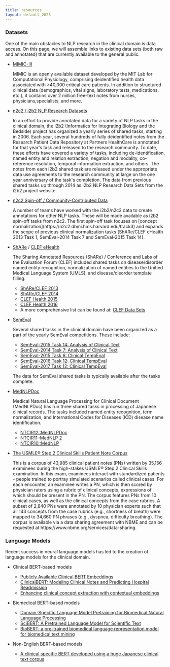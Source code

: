 ```yaml
---
title: resources
layout: default_2023
---
```


<h3 class="bg-heading">Datasets</h3>

One of the main obstacles to NLP research in the clinical domain is data access. On this page, we will assemble links to existing data sets (both raw and annotated) that are currently available to the general public.

- [MIMIC-III](https://mimic.mit.edu)
    <p>MIMIC is an openly available dataset developed by the MIT Lab for Computational Physiology, comprising deidentified health data associated with >40,000 critical care patients. In addition to structured clinical data (demographics, vital signs, laboratory tests, medications, etc.), it contains over 2 million free-text notes from nurses, physicians,specialists, and more.</p>

- [n2c2 / i2b2 NLP Research Datasets](https://www.i2b2.org/NLP/DataSets/Main.php)
    <p>In an effort to provide annotated data for a variety of NLP tasks in the clinical domain, the i2b2 (Informatics for Integrating Biology and the Bedside) project has organized a yearly series of shared tasks, starting in 2006. Each year, several hundreds of fully deidentified notes from the Research Patient Data Repository at Partners HealthCare is annotated for that year's task and released to the research community. To date, these efforts have covered a variety of tasks, including de-identification, named entity and relation extraction, negation and modality, co-reference resolution, temporal information extraction, and others. The notes from each i2b2 shared task are released under the appropriate data use agreements to the research community at large on the one year anniversary of the task's completion. The data from previous shared tasks up through 2014 as i2b2 NLP Research Data Sets from the i2b2 project website.</p>

- [n2c2 Spin-off / Community-Contributed Data](https://www.i2b2.org/NLP/DataSets/Main.php)
    <p>A number of teams have worked with the i2b2/n2c2 data to create annotations for other NLP tasks. These will be made available as i2b2 spin-off tasks from n2c2. The first spin-off task focuses on [concept normalization](https://n2c2.dbmi.hms.harvard.edu/track3) and expands the scope of previous clinical normalization tasks (ShARe/CLEF eHealth 2013 Task 1, SemEval-2014 Task 7 and SemEval-2015 Task 14).</p>

- [ShARe](https://projectreporter.nih.gov/project_info_description.cfm?aid=7985218&icde=30371551) / [CLEF eHealth](https://sites.google.com/site/clefehealth/)
    <p>The Sharing Annotated Resources (ShARe) / Conference and Labs of the Evaluation Forum (CLEF) included shared tasks on disease/disorder named entity recognition, normalization of named entities to the Unified Medical Language System (UMLS), and disease/disorder template filling.</p>

    - [ShARe/CLEF 2013](https://sites.google.com/site/shareclefehealth/)
    - [ShARe/CLEF 2014](http://clefehealth2014.dcu.ie/task-2)
    - [CLEF Health 2015](https://sites.google.com/site/clefehealth2015/)
    - [CLEF Health 2016](https://sites.google.com/site/clefehealth2016/)
    - A more comprehensive list can be found at: [CLEF Data Sets](https://sites.google.com/site/clefehealth/datasets)

    <p></p>

- [SemEval](http://alt.qcri.org/semeval2016/)
    <p>Several shared tasks in the clinical domain have been organized as a part of the yearly SemEval competitions. These include:</p>

    - [SemEval-2015 Task 14: Analysis of Clinical Text](http://alt.qcri.org/semeval2015/task14/)
    - [SemEval-2014 Task 7: Analysis of Clinical Text](http://alt.qcri.org/semeval2014/task7/)
    - [SemEval-2015 Task 6: Clinical TempEval](http://alt.qcri.org/semeval2015/task6/)
    - [SemEval-2016 Task 12: Clinical TempEval](http://alt.qcri.org/semeval2016/task12/)
    - [SemEval-2017 Task 12: Clinical TempEval](http://alt.qcri.org/semeval2017/task12/)

    <p>The data for SemEval shared tasks is typically available after the tasks complete.</p>

- [MedNLPDoc](https://sites.google.com/site/mednlpdoc/)
    <p>Medical Natural Language Processing for Clinical Document (MedNLPDoc) has run three shared tasks in processing of Japanese clinical records. The tasks included named entity recognition, term normalization, and International Codes for Diseases (ICD) disease name identification.</p>

    - [NTCIR12::MedNLPDoc](https://sites.google.com/site/mednlpdoc/)
    - [NTCIR11::MedNLP 2](http://mednlp.jp/ntcir11/)
    - [NTCIR10::MedNLP](http://mednlp.jp/medistj-en/)

- [The USMLE&reg; Step 2 Clinical Skills Patient Note Corpus](https://aclanthology.org/2022.naacl-main.208/)
    <p>This is a corpus of 43,985 clinical patient notes (PNs) written by 35,156 examinees during the high-stakes USMLE® Step 2 Clinical Skills examination. In this exam, examinees interact with standardized patients - people trained to portray simulated scenarios called clinical cases. For each encounter, an examinee writes a PN, which is then scored by physician raters using a rubric of clinical concepts, expressions of which should be present in the PN. The corpus features PNs from 10 clinical cases, as well as the clinical concepts from the case rubrics. A subset of 2,840 PNs were annotated by 10 physician experts such that all 143 concepts from the case rubrics (e.g., shortness of breath) were mapped to 34,660 PN phrases (e.g., dyspnea, difficulty breathing). The corpus is available via a data sharing agreement with NBME and can be requested at https://www.nbme.org/services/data-sharing.</p>


<h3 class="bg-heading">Language Models</h3>

Recent success in neural language models has led to the creation of language models for the clinical domain.

- Clinical BERT-based models
    - [Publicly Available Clinical BERT Embeddings](https://aclanthology.org/W19-1909/)
    - [ClinicalBERT: Modeling Clinical Notes and Predicting Hospital Readmission](https://arxiv.org/abs/1904.05342)
    - [Enhancing clinical concept extraction with contextual embeddings](https://academic.oup.com/jamia/article/26/11/1297/5527248)

- Biomedical BERT-based models
    - [Domain-Specific Language Model Pretraining for Biomedical Natural Language Processing](https://dl.acm.org/doi/10.1145/3458754)
    - [SciBERT: A Pretrained Language Model for Scientific Text](https://aclanthology.org/D19-1371/)
    - [BioBERT: a pre-trained biomedical language representation model for biomedical text mining](https://academic.oup.com/bioinformatics/article/36/4/1234/5566506)

- Non-English BERT-based models
    - [A clinical specific BERT developed using a huge Japanese clinical text corpus](https://journals.plos.org/plosone/article?id=10.1371/journal.pone.0259763)
